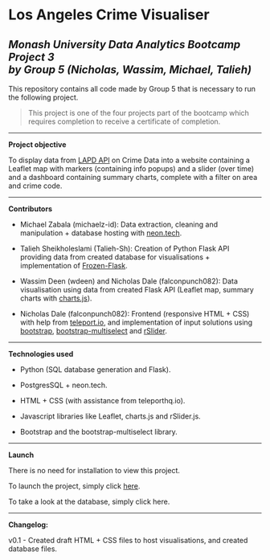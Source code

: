 # Los Angeles Crime Visualiser
*Monash University Data Analytics Bootcamp Project 3* \
*by Group 5 (Nicholas, Wassim, Michael, Talieh)*
---

This repository contains all code made by Group 5 that is necessary to run the following project. 
> This project is one of the four projects part of the bootcamp which requires completion to receive a certificate of completion.

---
**Project objective**

To display data from [LAPD API](https://data.lacity.org/Public-Safety/Crime-Data-from-2020-to-Present/2nrs-mtv8/about_data) on Crime Data into a website containing a Leaflet map with markers (containing info popups) and a slider (over time) and a dashboard containing summary charts, complete with a filter on area and crime code.

---

**Contributors**

- Michael Zabala (michaelz-id): Data extraction, cleaning and manipulation + database hosting with [neon.tech](https://neon.tech/).

- Talieh Sheikholeslami (Talieh-Sh): Creation of Python Flask API providing data from created database for visualisations + implementation of [Frozen-Flask](https://pypi.org/project/Frozen-Flask/).

- Wassim Deen (wdeen) and Nicholas Dale (falconpunch082): Data visualisation using data from created Flask API (Leaflet map, summary charts with [charts.js](https://www.chartjs.org/)).

- Nicholas Dale (falconpunch082): Frontend (responsive HTML + CSS) with help from [teleport.io](https://teleporthq.io/), and implementation of input solutions using [bootstrap](https://getbootstrap.com/), [bootstrap-multiselect](https://github.com/davidstutz/bootstrap-multiselect) and [rSlider](https://github.com/slawomir-zaziablo/range-slider/tree/master).

---

**Technologies used**

- Python (SQL database generation and Flask).

- PostgresSQL + neon.tech.

- HTML + CSS (with assistance from teleporthq.io).

- Javascript libraries like Leaflet, charts.js and rSlider.js.

- Bootstrap and the bootstrap-multiselect library.

---

**Launch**

There is no need for installation to view this project.

To launch the project, simply click [here](https://falconpunch082.github.io/la-crime-visualiser/).

To take a look at the database, simply click here.

---

**Changelog:**

v0.1 - Created draft HTML + CSS files to host visualisations, and created database files.

